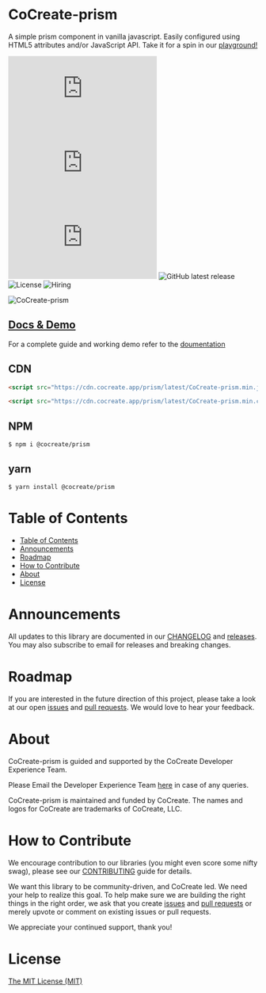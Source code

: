 # CoCreate-prism

A simple prism component in vanilla javascript. Easily configured using HTML5 attributes and/or JavaScript API. Take it for a spin in our [playground!](https://cocreate.app/docs/prism)

![minified](https://img.badgesize.io/https://cdn.cocreate.app/prism/latest/CoCreate-prism.min.js?style=flat-square&label=minified&color=orange)
![gzip](https://img.badgesize.io/https://cdn.cocreate.app/prism/latest/CoCreate-prism.min.js?compression=gzip&style=flat-square&label=gzip&color=yellow)
![brotli](https://img.badgesize.io/https://cdn.cocreate.app/prism/latest/CoCreate-prism.min.js?compression=brotli&style=flat-square&label=brotli)
![GitHub latest release](https://img.shields.io/github/v/release/CoCreate-app/CoCreate-prism?style=flat-square)
![License](https://img.shields.io/github/license/CoCreate-app/CoCreate-prism?style=flat-square)
![Hiring](https://img.shields.io/static/v1?style=flat-square&label=&message=Hiring&color=blueviolet)

![CoCreate-prism](https://cdn.cocreate.app/docs/CoCreate-prism.gif)

## [Docs & Demo](https://cocreate.app/docs/prism)

For a complete guide and working demo refer to the [doumentation](https://cocreate.app/docs/prism)

## CDN

```html
<script src="https://cdn.cocreate.app/prism/latest/CoCreate-prism.min.js"></script>
```

```html
<script src="https://cdn.cocreate.app/prism/latest/CoCreate-prism.min.css"></script>
```

## NPM

```shell
$ npm i @cocreate/prism
```

## yarn

```shell
$ yarn install @cocreate/prism
```

# Table of Contents

- [Table of Contents](#table-of-contents)
- [Announcements](#announcements)
- [Roadmap](#roadmap)
- [How to Contribute](#how-to-contribute)
- [About](#about)
- [License](#license)

<a name="announcements"></a>

# Announcements

All updates to this library are documented in our [CHANGELOG](https://github.com/CoCreate-app/CoCreate-prism/blob/master/CHANGELOG.md) and [releases](https://github.com/CoCreate-app/CoCreate-prism/releases). You may also subscribe to email for releases and breaking changes.

<a name="roadmap"></a>

# Roadmap

If you are interested in the future direction of this project, please take a look at our open [issues](https://github.com/CoCreate-app/CoCreate-prism/issues) and [pull requests](https://github.com/CoCreate-app/CoCreate-prism/pulls). We would love to hear your feedback.

<a name="about"></a>

# About

CoCreate-prism is guided and supported by the CoCreate Developer Experience Team.

Please Email the Developer Experience Team [here](mailto:develop@cocreate.app) in case of any queries.

CoCreate-prism is maintained and funded by CoCreate. The names and logos for CoCreate are trademarks of CoCreate, LLC.

<a name="contribute"></a>

# How to Contribute

We encourage contribution to our libraries (you might even score some nifty swag), please see our [CONTRIBUTING](https://github.com/CoCreate-app/CoCreate-prism/blob/master/CONTRIBUTING.md) guide for details.

We want this library to be community-driven, and CoCreate led. We need your help to realize this goal. To help make sure we are building the right things in the right order, we ask that you create [issues](https://github.com/CoCreate-app/CoCreate-prism/issues) and [pull requests](https://github.com/CoCreate-app/CoCreate-prism/pulls) or merely upvote or comment on existing issues or pull requests.

We appreciate your continued support, thank you!

# License

[The MIT License (MIT)](https://github.com/CoCreate-app/CoCreate-prism/blob/master/LICENSE)
